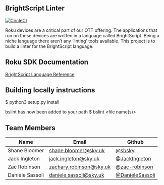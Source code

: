 ## BrightScript Linter
[![CircleCI](https://circleci.com/gh/sky-uk/bslint.svg?style=shield&circle-token=a9218a324d2d7bebd187a00fdc170b6a11a17462)](https://circleci.com/gh/sky-uk/bslint)


Roku devices are a critical part of our OTT offering. The applications that run on these devices are written in a language called BrightScript. Being a niche language there aren’t any ‘linting’ tools available. This project is to build a linter for the BrightScript language.

## Roku SDK Documentation
[BrightScript Language Reference](https://sdkdocs.roku.com/display/sdkdoc/BrightScript+Language+Reference)

## Building locally instructions
$ python3 setup.py install

bslint has now been added to your path
$ bslint <file name(s)>

## Team Members

Name | Email | Github
------------ | ------------- | -------------
Shane Bloomer | shane.bloomer@sky.uk | [@sbsky](http://github.com/sbsky)
Jack Ingleton | jack.ingleton@sky.uk | [@JackIngleton](http://github.com/JackIngleton)
Zac Robinson | zachary.robinson@sky.uk | [@zac-robinson](https://github.com/zac-robinson)
Daniele Sassoli | daniele.sassoli@sky.uk | [@DanieleSassoli](https://github.com/DanieleSassoli)
